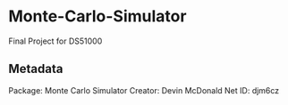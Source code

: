 # Monte-Carlo-Simulator
Final Project for DS51000

## Metadata
Package: Monte Carlo Simulator
Creator: Devin McDonald
Net ID: djm6cz
